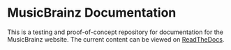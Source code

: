 # MusicBrainz Documentation

This is a testing and proof-of-concept repository for documentation for the MusicBrainz website. The current content can be viewed on [ReadTheDocs](https://musicbrainz-docs-development.readthedocs.io/en/latest/index.html).
